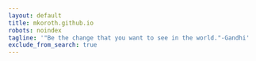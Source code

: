 ```yaml
---
layout: default
title: mkoroth.github.io
robots: noindex
tagline: '"Be the change that you want to see in the world."-Gandhi'
exclude_from_search: true
---
```


